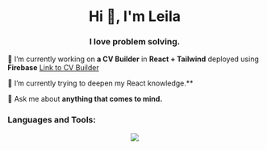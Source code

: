 <h1 align="center">Hi 👋, I'm Leila</h1>
<h3 align="center">I love problem solving.</h3>

 🔭 I’m currently working on **a CV Builder** in **React + Tailwind** deployed using **Firebase** <a href="https://github.com/leilabb/cv-builder">Link to CV Builder</a>

 🌱 I’m currently trying to deepen my React knowledge.**

 💬 Ask me about **anything that comes to mind.**

<p align="left">
</p>

<h3 align="left">Languages and Tools:</h3>
<p align="center">
  <a href="https://skillicons.dev">
    <img src="https://skillicons.dev/icons?i=react,ts,svelte,git,tailwind,wordpress" />
  </a>
</p>
